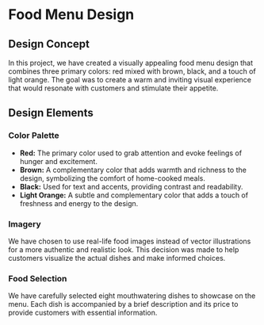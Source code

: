 # Food Menu Design

## Design Concept
In this project, we have created a visually appealing food menu design that combines three primary colors: red mixed with brown, black, and a touch of light orange. The goal was to create a warm and inviting visual experience that would resonate with customers and stimulate their appetite.

## Design Elements

### Color Palette
- **Red:** The primary color used to grab attention and evoke feelings of hunger and excitement.
- **Brown:** A complementary color that adds warmth and richness to the design, symbolizing the comfort of home-cooked meals.
- **Black:** Used for text and accents, providing contrast and readability.
- **Light Orange:** A subtle and complementary color that adds a touch of freshness and energy to the design.

### Imagery
We have chosen to use real-life food images instead of vector illustrations for a more authentic and realistic look. This decision was made to help customers visualize the actual dishes and make informed choices.

### Food Selection
We have carefully selected eight mouthwatering dishes to showcase on the menu. Each dish is accompanied by a brief description and its price to provide customers with essential information.